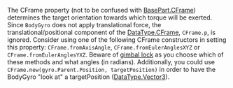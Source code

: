The CFrame property (not to be confused with [BasePart.CFrame](https://developer.roblox.com/api-reference/property/BasePart/CFrame)) determines the target orientation towards which torque will be exerted. Since `BodyGyro` does not apply translational force, the translational/positional component of the [DataType.CFrame](https://developer.roblox.com/search#stq=CFrame), `CFrame.p`, is ignored. Consider using one of the following CFrame constructors in setting this property: `CFrame.fromAxisAngle`, `CFrame.fromEulerAnglesXYZ` or `CFrame.fromEulerAnglesYXZ`. Beware of [gimbal lock](https://en.wikipedia.org/wiki/Gimbal_lock) as you choose which of these methods and what angles (in radians). Additionally, you could use `CFrame.new(gyro.Parent.Position, targetPosition)` in order to have the BodyGyro "look at" a targetPosition ([DataType.Vector3](https://developer.roblox.com/search#stq=Vector3)).